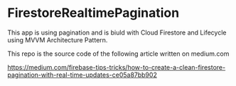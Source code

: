 # FirestoreRealtimePagination

This app is using pagination and is biuld with Cloud Firestore and Lifecycle using MVVM Architecture Pattern.

This repo is the source code of the following article written on medium.com

https://medium.com/firebase-tips-tricks/how-to-create-a-clean-firestore-pagination-with-real-time-updates-ce05a87bb902
